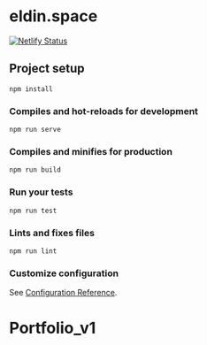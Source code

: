 # eldin.space

[![Netlify Status](https://api.netlify.com/api/v1/badges/9042b890-6768-4734-8fa2-cb0b81be7a72/deploy-status)](https://app.netlify.com/sites/eldin-space/deploys)

## Project setup

```
npm install
```

### Compiles and hot-reloads for development

```
npm run serve
```

### Compiles and minifies for production

```
npm run build
```

### Run your tests

```
npm run test
```

### Lints and fixes files

```
npm run lint
```

### Customize configuration

See [Configuration Reference](https://cli.vuejs.org/config/).
# Portfolio_v1
